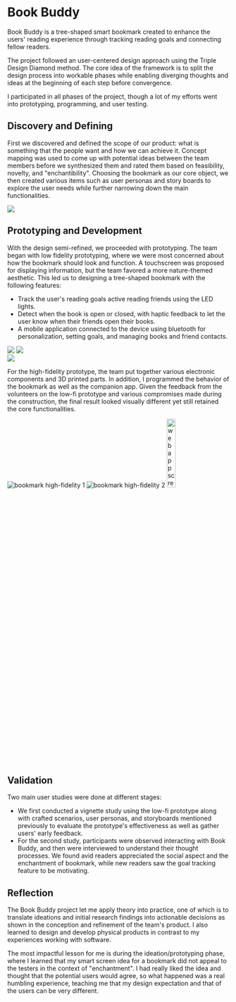 # Book Buddy

Book Buddy is a tree-shaped smart bookmark created to enhance the users' reading experience through tracking reading goals and connecting fellow readers.

The project followed an user-centered design approach using the Triple Design Diamond method. The core idea of the framework is to split the design process into workable phases while enabling diverging thoughts and ideas at the beginning of each step before convergence.

I participated in all phases of the project, though a lot of my efforts went into prototyping, programming, and user testing.

## Discovery and Defining

First we discovered and defined the scope of our product: what is something that the people want and how we can achieve it. Concept mapping was used to come up with potential ideas between the team members before we synthesized them and rated them based on feasibility, novelty, and "enchantibility". Choosing the bookmark as our core object, we then created various items such as user personas and story boards to explore the user needs while further narrowing down the main functionalities.

<div class="single-img">
    <img src="images/book-buddy/design-ideas-eval.jpg">
</div>

## Prototyping and Development

With the design semi-refined, we proceeded with prototyping. The team began with low fidelity prototyping, where we were most concerned about how the bookmark should look and function. A touchscreen was proposed for displaying information, but the team favored a more nature-themed aesthetic. This led us to designing a tree-shaped bookmark with the following features:

- Track the user's reading goals active reading friends using the LED lights.
- Detect when the book is open or closed, with haptic feedback to let the user know when their friends open their books.
- A mobile application connected to the device using bluetooth for personalization, setting goals, and managing books and friend contacts.

<div class="double-img">
    <img src="images/book-buddy/bookmark-designs.jpg">
    <img src="images/book-buddy/app-lowfi-1.jpg">
</div>

<div class="single-img">
    <img src="images/book-buddy/bookmark-lowfi-1.jpg">
</div>

For the high-fidelity prototype, the team put together various electronic components and 3D printed parts. In addition, I programmed the behavior of the bookmark as well as the companion app. Given the feedback from the volunteers on the low-fi prototype and various compromises made during the construction, the final result looked visually different yet still retained the core functionalities.

<div class="triple-img">
    <img src="images/book-buddy/bookmark-highfi-1.jpg" alt="bookmark high-fidelity 1">
    <img src="images/book-buddy/bookmark-highfi-2.jpg" alt="bookmark high-fidelity 2">
    <img src="images/book-buddy/web-app-1.png" alt="web app screenshot" style="width:20%; height:auto;">
</div>

## Validation

Two main user studies were done at different stages:

- We first conducted a vignette study using the low-fi prototype along with crafted scenarios, user personas, and storyboards mentioned previously to evaluate the prototype's effectiveness as well as gather users' early feedback.
- For the second study, participants were observed interacting with Book Buddy, and then were interviewed to understand their thought processes. We found avid readers appreciated the social aspect and the enchantment of bookmark, while new readers saw the goal tracking feature to be motivating.

## Reflection

The Book Buddy project let me apply theory into practice, one of which is to translate ideations and initial research findings into actionable decisions as shown in the conception and refinement of the team's product. I also learned to design and develop physical products in contrast to my experiences working with software.

The most impactful lesson for me is during the ideation/prototyping phase, where I learned that my smart screen idea for a bookmark did not appeal to the testers in the context of "enchantment". I had really liked the idea and thought that the potential users would agree, so what happened was a real humbling experience, teaching me that my design expectation and that of the users can be very different.
